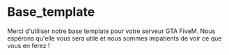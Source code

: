 # Base_template
 Merci d'utiliser notre base template pour votre serveur GTA FiveM. Nous espérons qu'elle vous sera utile et nous sommes impatients de voir ce que vous en ferez !
